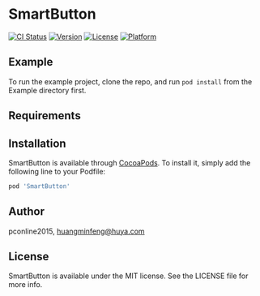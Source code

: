 # SmartButton

[![CI Status](https://img.shields.io/travis/pconline2015/SmartButton.svg?style=flat)](https://travis-ci.org/pconline2015/SmartButton)
[![Version](https://img.shields.io/cocoapods/v/SmartButton.svg?style=flat)](https://cocoapods.org/pods/SmartButton)
[![License](https://img.shields.io/cocoapods/l/SmartButton.svg?style=flat)](https://cocoapods.org/pods/SmartButton)
[![Platform](https://img.shields.io/cocoapods/p/SmartButton.svg?style=flat)](https://cocoapods.org/pods/SmartButton)

## Example

To run the example project, clone the repo, and run `pod install` from the Example directory first.

## Requirements

## Installation

SmartButton is available through [CocoaPods](https://cocoapods.org). To install
it, simply add the following line to your Podfile:

```ruby
pod 'SmartButton'
```

## Author

pconline2015, huangminfeng@huya.com

## License

SmartButton is available under the MIT license. See the LICENSE file for more info.

